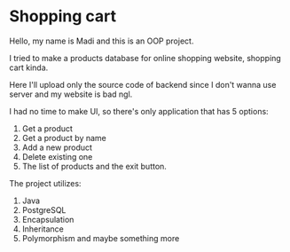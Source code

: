 # Shopping cart
Hello, my name is Madi and this is an OOP project.

I tried to make a products database for online shopping website, shopping cart kinda.

Here I'll upload only the source code of backend since I don't wanna use server and my website is bad ngl.

I had no time to make UI, so there's only application that has 5 options:
  1. Get a product
  2. Get a product by name
  3. Add a new product
  4. Delete existing one
  5. The list of products
 and the exit button.

The project utilizes:
  1. Java
  2. PostgreSQL
  3. Encapsulation
  4. Inheritance
  5. Polymorphism
  and maybe something more
